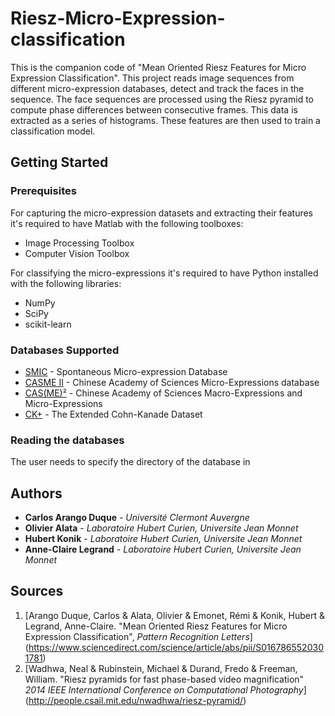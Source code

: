 # Riesz-Micro-Expression-classification
This is the companion code of "Mean Oriented Riesz Features for Micro Expression Classification". This project reads image sequences from different micro-expression databases, detect and track the faces in the sequence. The face sequences are processed using the Riesz pyramid to compute phase differences between consecutive frames. This data is extracted as a series of histograms. These features are then used to train a classification model. 

## Getting Started

### Prerequisites

For capturing the micro-expression datasets and extracting their features it's required to have Matlab with the following toolboxes:
- Image Processing Toolbox
- Computer Vision Toolbox

For classifying the micro-expressions it's required to have Python installed with the following libraries:
- NumPy
- SciPy
- scikit-learn

### Databases Supported

* [SMIC](https://www.oulu.fi/cmvs/node/41319) - Spontaneous Micro-expression Database
* [CASME II](http://fu.psych.ac.cn/CASME/casme2-en.php) - Chinese Academy of Sciences Micro-Expressions database
* [CAS(ME)²](http://fu.psych.ac.cn/CASME/casme2-en.php) - Chinese Academy of Sciences Macro-Expressions and Micro-Expressions
* [CK+](http://fu.psych.ac.cn/CASME/casme2-en.php) - The Extended Cohn-Kanade Dataset

### Reading the databases
The user needs to specify the directory of the database in 

## Authors

- __Carlos Arango Duque__ - *Université Clermont Auvergne*
- **Olivier Alata** - *Laboratoire Hubert Curien, Universite Jean Monnet*
- **Hubert Konik** - *Laboratoire Hubert Curien, Universite Jean Monnet*
- **Anne-Claire Legrand** - *Laboratoire Hubert Curien, Universite Jean Monnet*

## Sources
1. [Arango Duque, Carlos & Alata, Olivier & Emonet, Rémi & Konik, Hubert & Legrand, Anne-Claire. "Mean Oriented Riesz Features for Micro Expression Classification",
*Pattern Recognition Letters*] (https://www.sciencedirect.com/science/article/abs/pii/S0167865520301781)
2. [Wadhwa, Neal & Rubinstein, Michael & Durand, Fredo & Freeman, William. "Riesz pyramids for fast phase-based video magnification" *2014 IEEE International Conference on Computational Photography*] (http://people.csail.mit.edu/nwadhwa/riesz-pyramid/)
